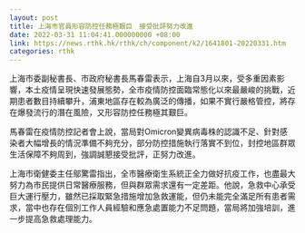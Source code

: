 ```yaml
---
layout: post
title: 上海市官員形容防控任務極艱巨　接受批評努力改進
date: 2022-03-31 11:04:41.000000000 +08:00
link: https://news.rthk.hk/rthk/ch/component/k2/1641801-20220331.htm
categories: rthk
---
```


上海市委副秘書長、市政府秘書長馬春雷表示，上海自3月以來，受多重因素影響，本土疫情呈現快速發展態勢，全市疫情防控面臨常態化以來最嚴峻的挑戰，近期患者數目持續攀升，浦東地區存在較為廣泛的傳播，如果不實行嚴格管控，將存在爆發流行的潛在風險，又形容防控任務極其艱巨。

馬春雷在疫情防控記者會上說，當局對Omicron變異病毒株的認識不足、針對感染者大幅增長的情況準備不夠充分，部分防控措施執行落實不到位，封控地區群眾生活保障不夠周到，強調誠懇接受批評，正努力改進。

上海市衛健委主任鄔驚雷指出，全市醫療衛生系統正全力做好抗疫工作，也盡最大努力為市民提供日常醫療服務，但與群眾需求還有一定差距。他說，急救中心承受巨大運行壓力，雖然已採取緊急措施增加急救運能，但仍未能完全滿足所有患者需求，當中也存在個別工作人員經驗和應急處置能力不足問題，當局將加強培訓，進一步提高急救處理能力。
